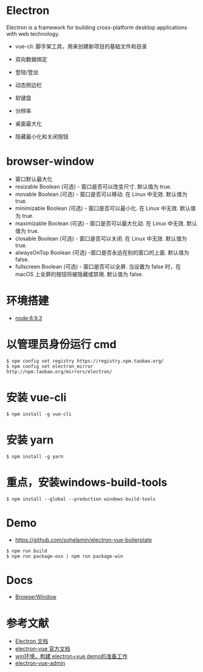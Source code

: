 # Electron
Electron is a framework for building cross-platform desktop applications with web technology.



- vue-cli: 脚手架工具，用来创建新项目的基础文件和目录





- 双向数据绑定




- 登陆/登出
- 动态侧边栏
- 软键盘
- 分辨率
- 桌面最大化
- 隐藏最小化和关闭按钮




# browser-window
- 窗口默认最大化
- resizable Boolean (可选) - 窗口是否可以改变尺寸. 默认值为 true. 
- movable Boolean (可选) - 窗口是否可以移动. 在 Linux 中无效. 默认值为 true. 
- minimizable Boolean (可选) - 窗口是否可以最小化. 在 Linux 中无效. 默认值为 true. 
- maximizable Boolean (可选) - 窗口是否可以最大化动. 在 Linux 中无效. 默认值为 true. 
- closable Boolean (可选) - 窗口是否可以关闭. 在 Linux 中无效. 默认值为 true.
- alwaysOnTop Boolean (可选) -窗口是否永远在别的窗口的上面. 默认值为false.
- fullscreen Boolean (可选) - 窗口是否可以全屏. 当设置为 false 时，在 macOS 上全屏的按钮将被隐藏或禁用. 默认值为 false.


# 环境搭建
- [node:8.9.3](http://nodejs.cn/download/)

# 以管理员身份运行 cmd
```
$ npm config set registry https://registry.npm.taobao.org/
$ npm config set electron_mirror http://npm.taobao.org/mirrors/electron/
```

# 安装 vue-cli
```
$ npm install -g vue-cli
```

# 安装 yarn
```
$ npm install -g yarn
```

# 重点，安装windows-build-tools
```
$ npm install --global --production windows-build-tools
```



# Demo
- https://github.com/sohelamin/electron-vue-boilerplate

```
$ npm run build
$ npm run package-osx | npm run package-win
```


# Docs
- [BrowserWindow](https://electronjs.org/docs/api/browser-window)




# 参考文献
- [Electron 文档](https://electronjs.org/docs/api)
- [electron-vue 官方文档](https://simulatedgreg.gitbooks.io/electron-vue/content/cn/)
- [win环境，构建 electron+vue demo的准备工作](https://newsn.net/say/electron-vue-demo-win-prepare.html)
- [electron-vue-admin](https://github.com/PanJiaChen/electron-vue-admin)

